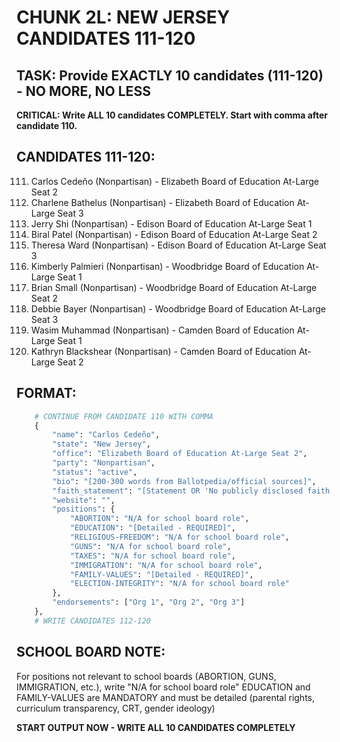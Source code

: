 # CHUNK 2L: NEW JERSEY CANDIDATES 111-120

## TASK: Provide EXACTLY 10 candidates (111-120) - NO MORE, NO LESS

**CRITICAL: Write ALL 10 candidates COMPLETELY. Start with comma after candidate 110.**

## CANDIDATES 111-120:

111. Carlos Cedeño (Nonpartisan) - Elizabeth Board of Education At-Large Seat 2
112. Charlene Bathelus (Nonpartisan) - Elizabeth Board of Education At-Large Seat 3
113. Jerry Shi (Nonpartisan) - Edison Board of Education At-Large Seat 1
114. Biral Patel (Nonpartisan) - Edison Board of Education At-Large Seat 2
115. Theresa Ward (Nonpartisan) - Edison Board of Education At-Large Seat 3
116. Kimberly Palmieri (Nonpartisan) - Woodbridge Board of Education At-Large Seat 1
117. Brian Small (Nonpartisan) - Woodbridge Board of Education At-Large Seat 2
118. Debbie Bayer (Nonpartisan) - Woodbridge Board of Education At-Large Seat 3
119. Wasim Muhammad (Nonpartisan) - Camden Board of Education At-Large Seat 1
120. Kathryn Blackshear (Nonpartisan) - Camden Board of Education At-Large Seat 2

## FORMAT:

```python
    # CONTINUE FROM CANDIDATE 110 WITH COMMA
    {
        "name": "Carlos Cedeño",
        "state": "New Jersey",
        "office": "Elizabeth Board of Education At-Large Seat 2",
        "party": "Nonpartisan",
        "status": "active",
        "bio": "[200-300 words from Ballotpedia/official sources]",
        "faith_statement": "[Statement OR 'No publicly disclosed faith statement']",
        "website": "",
        "positions": {
            "ABORTION": "N/A for school board role",
            "EDUCATION": "[Detailed - REQUIRED]",
            "RELIGIOUS-FREEDOM": "N/A for school board role",
            "GUNS": "N/A for school board role",
            "TAXES": "N/A for school board role",
            "IMMIGRATION": "N/A for school board role",
            "FAMILY-VALUES": "[Detailed - REQUIRED]",
            "ELECTION-INTEGRITY": "N/A for school board role"
        },
        "endorsements": ["Org 1", "Org 2", "Org 3"]
    },
    # WRITE CANDIDATES 112-120

```


## SCHOOL BOARD NOTE:
For positions not relevant to school boards (ABORTION, GUNS, IMMIGRATION, etc.), write "N/A for school board role"
EDUCATION and FAMILY-VALUES are MANDATORY and must be detailed (parental rights, curriculum transparency, CRT, gender ideology)


**START OUTPUT NOW - WRITE ALL 10 CANDIDATES COMPLETELY**
